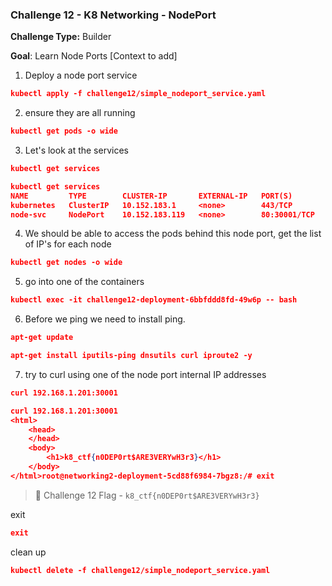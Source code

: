 ### Challenge 12 -  K8 Networking - NodePort

**Challenge Type:** Builder


**Goal**: Learn Node Ports
[Context to add]



1.  Deploy a node port service

```json
kubectl apply -f challenge12/simple_nodeport_service.yaml
```

2.  ensure they are all running

```json
kubectl get pods -o wide
```

3.  Let's look at the services

```json
kubectl get services
```

```json
kubectl get services
NAME         TYPE        CLUSTER-IP       EXTERNAL-IP   PORT(S)        AGE
kubernetes   ClusterIP   10.152.183.1     <none>        443/TCP        4h33m
node-svc     NodePort    10.152.183.119   <none>        80:30001/TCP   9m2s
```

4.  We should be able to access the pods behind this node port, get the list of IP's for each node

```json
kubectl get nodes -o wide
```

5.  go into one of the containers

```json
kubectl exec -it challenge12-deployment-6bbfddd8fd-49w6p -- bash
```

6.  Before we ping we need to install ping.

```json
apt-get update
```

```json
apt-get install iputils-ping dnsutils curl iproute2 -y
```

7.  try to curl using one of the node port internal IP addresses

```json
curl 192.168.1.201:30001
```

```json
curl 192.168.1.201:30001
<html>
    <head>
    </head>
    <body>
        <h1>k8_ctf{n0DEP0rt$ARE3VERYwH3r3}</h1>
    </body>
</html>root@networking2-deployment-5cd88f6984-7bgz8:/# exit
```

> 🏁 Challenge 12 Flag - `k8_ctf{n0DEP0rt$ARE3VERYwH3r3}`



exit

```json
exit
```

clean up

```json
kubectl delete -f challenge12/simple_nodeport_service.yaml
```